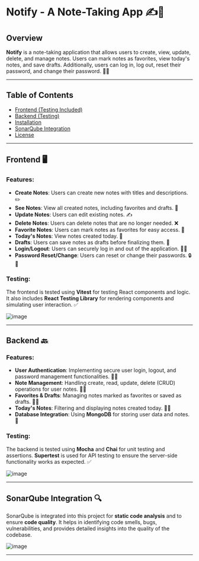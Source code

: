 # Notify - A Note-Taking App ✍️📱

## Overview

**Notify** is a note-taking application that allows users to create, view, update, delete, and manage notes. Users can mark notes as favorites, view today's notes, and save drafts. Additionally, users can log in, log out, reset their password, and change their password. 🔐📓

---

## Table of Contents

* [Frontend (Testing Included)](#frontend-testing-included)
* [Backend (Testing)](#backend-testing)
* [Installation](#installation)
* [SonarQube Integration](#sonarqube-integration)
* [License](#license)

---

## Frontend 🖥️

### Features:

* **Create Notes**: Users can create new notes with titles and descriptions. ✏️
* **See Notes**: View all created notes, including favorites and drafts. 👀
* **Update Notes**: Users can edit existing notes. ✍️
* **Delete Notes**: Users can delete notes that are no longer needed. ❌
* **Favorite Notes**: Users can mark notes as favorites for easy access. 💖
* **Today's Notes**: View notes created today. 📅
* **Drafts**: Users can save notes as drafts before finalizing them. 📝
* **Login/Logout**: Users can securely log in and out of the application. 🔑🚪
* **Password Reset/Change**: Users can reset or change their passwords. 🔒🔄

### Testing:

The frontend is tested using **Vitest** for testing React components and logic. It also includes **React Testing Library** for rendering components and simulating user interaction. ✅

![image](https://github.com/user-attachments/assets/73720a92-2743-4089-8b0a-0a2c45c5ff0e)

---

## Backend 🔙

### Features:

* **User Authentication**: Implementing secure user login, logout, and password management functionalities. 🔑🔐
* **Note Management**: Handling create, read, update, delete (CRUD) operations for user notes. 📑🔄
* **Favorites & Drafts**: Managing notes marked as favorites or saved as drafts. 💫📝
* **Today's Notes**: Filtering and displaying notes created today. 📅✨
* **Database Integration**: Using **MongoDB** for storing user data and notes. 💾

### Testing:

The backend is tested using **Mocha** and **Chai** for unit testing and assertions. **Supertest** is used for API testing to ensure the server-side functionality works as expected. ✅

![image](https://github.com/user-attachments/assets/0c0dc73b-2b3b-46b0-a2ca-71bf4cf10dfd)

---

## SonarQube Integration 🔍

SonarQube is integrated into this project for **static code analysis** and to ensure **code quality**. It helps in identifying code smells, bugs, vulnerabilities, and provides detailed insights into the quality of the codebase.

![image](https://github.com/user-attachments/assets/60c32b16-a508-4ccd-9145-70c7b2667daa)

---
